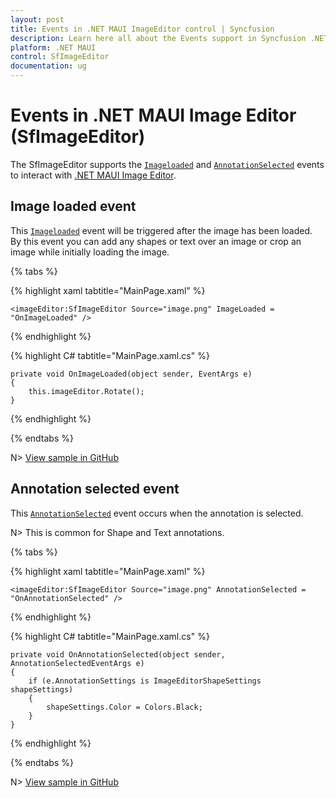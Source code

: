 ```yaml
---
layout: post
title: Events in .NET MAUI ImageEditor control | Syncfusion
description: Learn here all about the Events support in Syncfusion .NET MAUI ImageEditor(SfImageEditor) control and more.
platform: .NET MAUI
control: SfImageEditor
documentation: ug
---
```


# Events in .NET MAUI Image Editor (SfImageEditor)

The SfImageEditor supports the [`Imageloaded`](https://help.syncfusion.com/cr/maui/Syncfusion.Maui.ImageEditor.SfImageEditor.html#Syncfusion_Maui_ImageEditor_SfImageEditor_ImageLoaded) and [`AnnotationSelected`](https://help.syncfusion.com/cr/maui/Syncfusion.Maui.ImageEditor.SfImageEditor.html#Syncfusion_Maui_ImageEditor_SfImageEditor_AnnotationSelected) events to interact with [.NET MAUI Image Editor](https://help.syncfusion.com/maui/imageeditor/overview).

## Image loaded event

This [`Imageloaded`](https://help.syncfusion.com/cr/maui/Syncfusion.Maui.ImageEditor.SfImageEditor.html#Syncfusion_Maui_ImageEditor_SfImageEditor_ImageLoaded) event will be triggered after the image has been loaded. By this event you can add any shapes or text over an image or crop an image while initially loading the image. 

{% tabs %}

{% highlight xaml tabtitle="MainPage.xaml" %}

    <imageEditor:SfImageEditor Source="image.png" ImageLoaded = "OnImageLoaded" />

{% endhighlight %}

{% highlight C# tabtitle="MainPage.xaml.cs" %}
            
    private void OnImageLoaded(object sender, EventArgs e)
    {
        this.imageEditor.Rotate();
    }

{% endhighlight %}

{% endtabs %}

N> [View sample in GitHub](https://github.com/SyncfusionExamples/maui-image-editor-examples/tree/master/ImageLoadedSample)

## Annotation selected event

This [`AnnotationSelected`](https://help.syncfusion.com/cr/maui/Syncfusion.Maui.ImageEditor.SfImageEditor.html#Syncfusion_Maui_ImageEditor_SfImageEditor_AnnotationSelected) event occurs when the annotation is selected.

N> This is common for Shape and Text annotations.

{% tabs %}

{% highlight xaml tabtitle="MainPage.xaml" %}

    <imageEditor:SfImageEditor Source="image.png" AnnotationSelected = "OnAnnotationSelected" />

{% endhighlight %}

{% highlight C# tabtitle="MainPage.xaml.cs" %}

    private void OnAnnotationSelected(object sender, AnnotationSelectedEventArgs e)
    {
        if (e.AnnotationSettings is ImageEditorShapeSettings shapeSettings)
        {
            shapeSettings.Color = Colors.Black;
        }
    }

{% endhighlight %}

{% endtabs %}

N> [View sample in GitHub](https://github.com/SyncfusionExamples/maui-image-editor-examples/tree/master/ImageSavingSample)